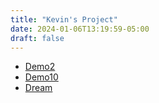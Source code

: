 ```yaml
---
title: "Kevin's Project"
date: 2024-01-06T13:19:59-05:00
draft: false
---
```


- [Demo2](./demo2/)
- [Demo10](./demo10/)
- [Dream](./dream/)